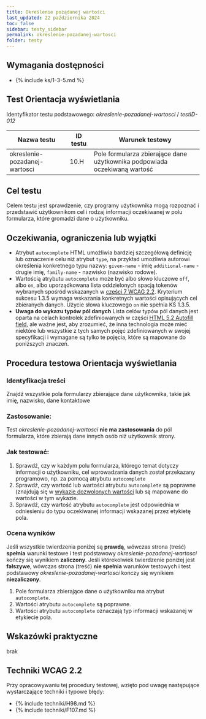```yaml
---
title: Określenie pożądanej wartości
last_updated: 22 października 2024
toc: false
sidebar: testy_sidebar
permalink: okreslenie-pozadanej-wartosci
folder: testy
---
```


## Wymagania dostępności
- {% include ks/1-3-5.md %} 

## Test Orientacja wyświetlania
Identyfikator testu podstawowego: _okreslenie-pozadanej-wartosci_ / _testID-012_ 

| Nazwa testu | ID testu | Warunek testowy |
|------------------------|---------|---------------------------------------|
| okreslenie-pozadanej-wartosci | 10.H | Pole formularza zbierające dane użytkownika  podpowiada oczekiwaną wartość|

## Cel testu
Celem testu jest sprawdzenie, czy programy użytkownika mogą rozpoznać i przedstawić użytkownikom cel i rodzaj informacji oczekiwanej w polu formularza, które gromadzi dane o użytkowniku.  

## Oczekiwania, ograniczenia lub wyjątki
- Atrybut `autocomplete` HTML umożliwia bardziej szczegółową definicję lub oznaczenie celu niż atrybut `type`, na przykład umożliwia autorowi określenia konkretnego typu nazwy: `given-name` - imię `additional-name` - drugie imię, `family-name` - nazwisko (nazwisko rodowe).
- Wartością atrybutu `autocomplete` może być albo słowo kluczowe `off`, albo `on`, albo uporządkowana lista oddzielonych spacją tokenów wybranych spośród wskazanych w [części 7  WCAG 2.2](https://www.w3.org/TR/WCAG22/#input-purposes). Kryterium sukcesu 1.3.5 wymaga wskazania konkretnych wartości opisujących cel zbieranych danych. Użycie słowa kluczowego `on` nie spełnia KS 1.3.5. 
- **Uwaga do wykazu typów pól danych** Lista celów typów pól danych jest oparta na celach kontrolek zdefiniowanych w części [HTML 5.2 Autofill field](https://www.w3.org/TR/html52/sec-forms.html#sec-autofill), ale ważne jest, aby zrozumieć, że inna technologia może mieć niektóre lub wszystkie z tych samych pojęć zdefiniowanych w swojej specyfikacji i wymagane są tylko te pojęcia, które są mapowane do poniższych znaczeń.  

## Procedura testowa Orientacja wyświetlania

### Identyfikacja treści
Znajdź wszystkie pola formularzy zbierające dane użytkownika, takie jak imię, nazwisko, dane kontaktowe

### Zastosowanie:
Test _okreslenie-pozadanej-wartosci_ **nie ma zastosowania** do pól formularza, które zbierają dane innych osób niż użytkownik strony.

### Jak testować:
1. Sprawdź, czy w każdym polu formularza, którego temat dotyczy informacji o użytkowniku, cel wprowadzania danych został przekazany programowo, np. za pomocą atrybutu `autocomplete`
2. Sprawdź, czy wartość lub wartości atrybutu `autocomplete` są poprawne (znajdują się w [wykazie dozwolonych wartości](https://www.w3.org/TR/WCAG22/#input-purposes) lub są mapowane do wartości w tym wykazie.
3. Sprawdź, czy wartość atrybutu `autocomplete` jest odpowiednia w odniesieniu do typu oczekiwanej informacji wskazanej przez etykietę pola.


### Ocena wyników
Jeśli wszystkie twierdzenia poniżej są **prawdą**, wówczas strona (treść) **spełnia** warunki testowe i test podstawowy _okreslenie-pozadanej-wartosci_ kończy się wynikiem **zaliczony**.
Jeśli którekolwiek twierdzenie poniżej jest **fałszywe**, wówczas strona (treść) **nie spełnia** warunków testowych i test podstawowy _okreslenie-pozadanej-wartosci_ kończy się wynikiem **niezaliczony**.

1. Pole formularza zbierające dane o użytkowniku ma atrybut `autocomplete`.
2. Wartości atrybutu  `autocomplete` są poprawne.
3. Wartości atrybutu `autocomplete` oznaczają typ informacji wskazanej w etykiecie pola.

## Wskazówki praktyczne
brak

## Techniki WCAG 2.2
Przy opracowywaniu tej procedury testowej, wzięto pod uwagę następujące wystarczające techniki i typowe błędy:

- {% include techniki/H98.md %}
- {% include techniki/F107.md %}



